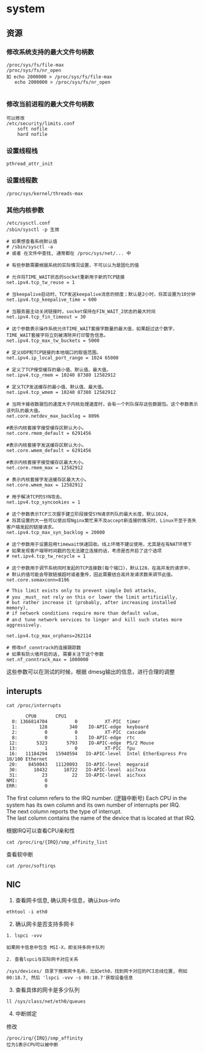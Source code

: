 # system

## 资源

### 修改系统支持的最大文件句柄数

```
/proc/sys/fs/file-max 
/proc/sys/fs/nr_open
如 echo 2000000 > /proc/sys/fs/file-max
   echo 2000000 > /proc/sys/fs/nr_open
   
```

### 修改当前进程的最大文件句柄数

```
可以修改 
/etc/security/limits.conf
    soft nofile
    hard nofile
```

### 设置线程栈

```
pthread_attr_init
```

### 设置线程数

```
/proc/sys/kernel/threads-max
```


### 其他内核参数

```
/etc/sysctl.conf
/sbin/sysctl -p 生效

# 如果想查看系统默认值
# /sbin/sysctl -a
# 或者 在文件中查找, 通常都在 /proc/sys/net/... 中

# 有些参数需要根据系统的实际情况设置，不可以认为是固化的值

# 允许将TIME_WAIT状态的socket重新用于新的TCP链接
net.ipv4.tcp_tw_reuse = 1

# 当keepalive启动时，TCP发送keepalive消息的频度；默认是2小时，将其设置为10分钟
net.ipv4.tcp_keepalive_time = 600

# 当服务器主动关闭链接时，socket保持在FIN_WAIT_2状态的最大时间
net.ipv4.tcp_fin_timeout = 30

# 这个参数表示操作系统允许TIME_WAIT套接字数量的最大值，如果超过这个数字，TIME_WAIT套接字将立刻被清除并打印警告信息。
net.ipv4.tcp_max_tw_buckets = 5000

# 定义UDP和TCP链接的本地端口的取值范围。
net.ipv4.ip_local_port_range = 1024 65000

# 定义了TCP接受缓存的最小值、默认值、最大值。
net.ipv4.tcp_rmem = 10240 87380 12582912

# 定义TCP发送缓存的最小值、默认值、最大值。
net.ipv4.tcp_wmem = 10240 87380 12582912

# 当网卡接收数据包的速度大于内核处理速度时，会有一个列队保存这些数据包。这个参数表示该列队的最大值。
net.core.netdev_max_backlog = 8096

#表示内核套接字接受缓存区默认大小。
net.core.rmem_default = 6291456

#表示内核套接字发送缓存区默认大小。
net.core.wmem_default = 6291456

#表示内核套接字接受缓存区最大大小。
net.core.rmem_max = 12582912

# 表示内核套接字发送缓存区最大大小。
net.core.wmem_max = 12582912

# 用于解决TCP的SYN攻击。
net.ipv4.tcp_syncookies = 1

# 这个参数表示TCP三次握手建立阶段接受SYN请求列队的最大长度，默认1024,
# 将其设置的大一些可以使出现Nginx繁忙来不及accept新连接的情况时，Linux不至于丢失客户端发起的链接请求。
net.ipv4.tcp_max_syn_backlog = 20000

# 这个参数用于设置启用timewait快速回收。线上环境不建议使用，尤其是在有NAT环境下
# 如果发现客户端带时间戳的包无法建立连接的话，考虑是否开启了这个选项
# net.ipv4.tcp_tw_recycle = 1

# 这个参数用于调节系统同时发起的TCP连接数(每个端口)，默认128，在高并发的请求中，
# 默认的值可能会导致链接超时或者重传，因此需要结合高并发请求数来调节此值。
net.core.somaxconn=8196

# This limit exists only to prevent simple DoS attacks,
# you _must_ not rely on this oｒ lower the limit artificially,
# but rather increase it (probably, after increasing installed memory),
# if network conditions require more than default value,
# anｄ tune network services to linger anｄ kill such states more aggressively.

net.ipv4.tcp_max_orphans=262114

# 修改nf_conntrack的连接跟踪数
# 如果有防火墙开启的话, 需要关注下这个参数
net.nf_conntrack_max = 1000000
```

这些参数可以在测试的时候，根据 dmesg输出的信息，进行合理的调整


## interupts

```
cat /proc/interrupts

	   CPU0       CPU1
  0: 1366814704          0          XT-PIC  timer
  1:        128        340    IO-APIC-edge  keyboard
  2:          0          0          XT-PIC  cascade
  8:          0          1    IO-APIC-edge  rtc
 12:       5323       5793    IO-APIC-edge  PS/2 Mouse
 13:          1          0          XT-PIC  fpu
 16:   11184294   15940594   IO-APIC-level  Intel EtherExpress Pro 10/100 Ethernet
 20:    8450043   11120093   IO-APIC-level  megaraid
 30:      10432      10722   IO-APIC-level  aic7xxx
 31:         23         22   IO-APIC-level  aic7xxx
NMI:          0
ERR:          0
```

The first column refers to the IRQ number.  (逻辑中断号)
Each CPU in the system has its own column and its own number of interrupts per IRQ.  
The next column reports the type of interrupt.  
The last column contains the name of the device that is located at that IRQ.  

根据IRQ可以查看CPU亲和性

```
cat /proc/irq/{IRQ}/smp_affinity_list
```

查看软中断

```
cat /proc/softirqs
```

## NIC

1. 查看网卡信息, 确认网卡信息，确认bus-info

```
ethtool -i eth0
```

2. 确认网卡是否支持多网卡

```
1. lspci -vvv

如果网卡信息中包含 MSI-X，即支持多网卡队列

2. 查看lspci与实际网卡对应关系

/sys/devices/ 目录下搜索网卡名称，比如eth0，找到网卡对应的PCI总线位置, 例如 00:18.7, 然后 'lspci -vvv -s 00:18.7'获取设备信息
```

3. 查看具体的网卡是多少队列

```
ll /sys/class/net/eth0/queues
```

4. 中断绑定

修改
```
/proc/irq/{IRQ}/smp_affinity
位为1表示CPU可以被中断
```